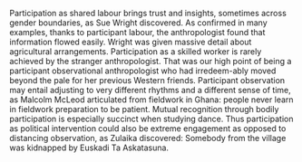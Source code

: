 

Participation as shared labour brings trust and insights, sometimes across gender boundaries, as Sue Wright discovered. As confirmed in many examples, thanks to participant labour, the anthropologist found that information flowed easily. Wright was given massive detail about agricultural arrangements. Participation as a skilled worker is rarely achieved by the stranger anthropologist. That was our high point of being a participant observational anthropologist who had irredeem-ably moved beyond the pale for her previous Western friends. Participant observation may entail adjusting to very different rhythms and a different sense of time, as Malcolm McLeod articulated from fieldwork in Ghana: people never learn in fieldwork preparation to be patient. Mutual recognition through bodily participation is especially succinct when studying dance. Thus participation as political intervention could also be extreme engagement as opposed to distancing observation, as Zulaika discovered: Somebody from the village was kidnapped by Euskadi Ta Askatasuna.